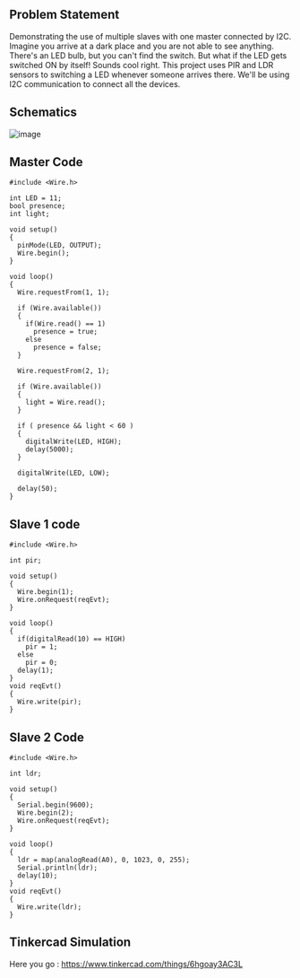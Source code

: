 ## Problem Statement

Demonstrating the use of multiple slaves with one master connected by I2C. Imagine you arrive at a dark place and you are not able to see anything. There's an LED bulb, but you can't find the switch. But what if the LED gets switched ON by itself! Sounds cool right. This project uses PIR and LDR sensors to switching a LED whenever someone arrives there. We'll be using I2C communication to connect all the devices.

## Schematics

![image](https://user-images.githubusercontent.com/85028192/125013520-96330700-e089-11eb-9af3-b42d3a4c7851.png)

## Master Code

```
#include <Wire.h>

int LED = 11;
bool presence;
int light;

void setup()
{
  pinMode(LED, OUTPUT);
  Wire.begin();
}

void loop()
{
  Wire.requestFrom(1, 1);

  if (Wire.available())
  {
    if(Wire.read() == 1)
      presence = true; 
    else
      presence = false;
  }
  
  Wire.requestFrom(2, 1);

  if (Wire.available())
  {
    light = Wire.read();
  }
  
  if ( presence && light < 60 ) 
  {
    digitalWrite(LED, HIGH);
    delay(5000);
  }
  
  digitalWrite(LED, LOW);
  
  delay(50);
}
```
## Slave 1 code

```
#include <Wire.h>

int pir;

void setup()
{
  Wire.begin(1);
  Wire.onRequest(reqEvt); 
}

void loop()
{
  if(digitalRead(10) == HIGH)
    pir = 1;
  else
    pir = 0;
  delay(1);
}
void reqEvt()
{
  Wire.write(pir); 
}
```
## Slave 2 Code

```
#include <Wire.h>

int ldr;

void setup()
{ 
  Serial.begin(9600);
  Wire.begin(2);
  Wire.onRequest(reqEvt); 
}

void loop()
{
  ldr = map(analogRead(A0), 0, 1023, 0, 255);
  Serial.println(ldr);
  delay(10);
}
void reqEvt()
{
  Wire.write(ldr); 
}
```
## Tinkercad Simulation

Here you go : https://www.tinkercad.com/things/6hgoay3AC3L 
